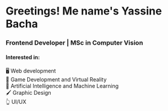 # Greetings! Me name's Yassine Bacha
### Frontend Developer | MSc in Computer Vision
#### Interested in:
 🖥 Web development<br>
 👾 Game Development and Virtual Reality<br>
 🤖 Artificial Intelligence and Machine Learning<br>
 🖌 Graphic Design<br>
  👆 UI/UX
 
<!--
**4Nuster/4Nuster** is a ✨ _special_ ✨ repository because its `README.md` (this file) appears on your GitHub profile.

Here are some ideas to get you started:

- 🔭 I’m currently working on ...
- 🌱 I’m currently learning ...
- 👯 I’m looking to collaborate on ...
- 🤔 I’m looking for help with ...
- 💬 Ask me about ...
- 📫 How to reach me: ...
- 😄 Pronouns: ...
- ⚡ Fun fact: ...
-->
